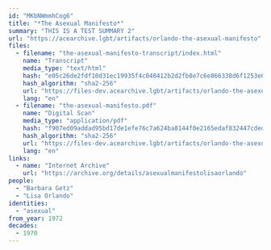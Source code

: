 ```yaml
---
id: "MKbNWmmhCog6"
title: "*The Asexual Manifesto*"
summary: "THIS IS A TEST SUMMARY 2"
url: "https://acearchive.lgbt/artifacts/orlando-the-asexual-manifesto"
files:
  - filename: "the-asexual-manifesto-transcript/index.html"
    name: "Transcript"
    media_type: "text/html"
    hash: "e05c26de2fdf10d31ec19935f4c048412b2d2fb8e7c6e866338d6f1253e64419"
    hash_algorithm: "sha2-256"
    url: "https://files-dev.acearchive.lgbt/artifacts/orlando-the-asexual-manifesto/the-asexual-manifesto-transcript/index.html"
    lang: "en"
  - filename: "the-asexual-manifesto.pdf"
    name: "Digital Scan"
    media_type: "application/pdf"
    hash: "f907ed09addad95bd17de1efe76c7a624ba8144f0e2165edaf832447cded5f54"
    hash_algorithm: "sha2-256"
    url: "https://files-dev.acearchive.lgbt/artifacts/orlando-the-asexual-manifesto/the-asexual-manifesto.pdf"
    lang: "en"
links:
  - name: "Internet Archive"
    url: "https://archive.org/details/asexualmanifestolisaorlando"
people:
  - "Barbara Getz"
  - "Lisa Orlando"
identities:
  - "asexual"
from_year: 1972
decades:
  - 1970
---
```

